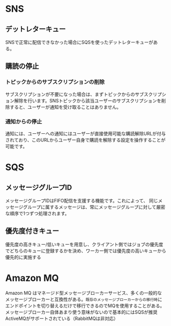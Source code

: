 # SNS
## デットレターキュー
SNSで正常に配信できなかった場合にSQSを使ったデットレターキューがある。

## 購読の停止
### トピックからのサブスクリプションの削除
サブスクリプションが不要になった場合は、まずトピックからのサブスクリプション解除を行います。SNSトピックから該当ユーザーのサブスクリプションを削除すると、ユーザーが通知を受け取ることはありません。

### 通知からの停止
通知には、ユーザーへの通知にはユーザーが直接使用可能な購読解除URLが付与されており、このURLからユーザー自身で購読を解除する設定を操作することが可能です。



# SQS
## メッセージグループID
メッセージグループIDはFIFO配信を支援する機能です。これによって、 同じメッセージグループに属するメッセージは、常にメッセージグループに対して厳密な順序で1つずつ処理されます。

## 優先度付きキュー
優先度の高きキュー/低いキューを用意し、クライアント側ではジョブの優先度でどちらのキューに登録するかを決め、ワーカー側では優先度の高いキューから優先的に実施する

# Amazon MQ
Amazon MQ はマネージド型メッセージブローカーサービス、多くの一般的なメッセージブローカーと互換性がある。`既存のメッセージブローカーからの移行時`にエンドポイントを切り替えるだけで移行できるのでMQを使用することがある。
メッセージブローカー自体あまり使う意味がないので基本的にはSQSが推奨
ActiveMQがサポートされている（RabbitMQは非対応）